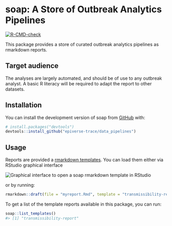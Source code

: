 
<!-- README.md is generated from README.Rmd. Please edit that file -->

# soap: A Store of Outbreak Analytics Pipelines

<!-- badges: start -->

[![R-CMD-check](https://github.com/epiverse-trace/data_pipelines/actions/workflows/R-CMD-check.yaml/badge.svg)](https://github.com/epiverse-trace/data_pipelines/actions/workflows/R-CMD-check.yaml)
<!-- badges: end -->

This package provides a store of curated outbreak analytics pipelines as
rmarkdown reports.

## Target audience

The analyses are largely automated, and should be of use to any outbreak
analyst. A basic R literacy will be required to adapt the report to
other datasets.

## Installation

You can install the development version of soap from
[GitHub](https://github.com/) with:

``` r
# install.packages("devtools")
devtools::install_github("epiverse-trace/data_pipelines")
```

## Usage

Reports are provided a [rmarkdown
templates](https://rstudio.github.io/rstudio-extensions/rmarkdown_templates.html).
You can load them either via RStudio graphical interface

![Graphical interface to open a soap rmarkdown template in
RStudio](man/figures/template_rstudio.png)

or by running:

``` r
rmarkdown::draft(file = "myreport.Rmd", template = "transmissibility-report", package = "soap")
```

To get a list of the template reports available in this package, you can
run:

``` r
soap::list_templates()
#> [1] "transmissibility-report"
```
